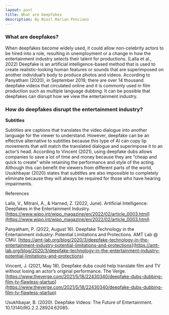 ```yaml
---
layout: post
title: What are Deepfakes
description: By Niezl Marian Ponciano
---
```


### What are deepfakes?

When deepfakes become widely used, it could allow non-celebrity actors to be hired into a role, resulting in unemployment or a change in how the entertainment industry selects their talent for productions. (Lalla et al., 2022) 
Deepfake is an artificial intelligence-based method that is used to create realistic-looking human features or sounds that are superimposed on another individual’s body to produce photos and videos. According to Panyatham (2020), in September 2019, there are over 14 thousand deepfake videos that circulated online and it is commonly used in film production such as multiple language dubbing. It can be possible that deepfakes can disrupt how we view the entertainment industry. 


### How do deepfakes disrupt the entertainment industry? 

__Subtitles__ 

Subtitles are captions that translates the video dialogue into another language for the viewer to understand. However, deepfake can be an effective alternative to subtitles because this type of AI can copy lip movements that will match the translated dialogue and superimpose it to an actor’s head. According to Vincent (2021), using deepfake dubs allows companies to save a lot of time and money because they are “cheap and quick to create” while retaining the performance and style of the acting. Although this can benefit the viewers from different parts of the world,  Usukhbayar (2020) states that subtitles are also impossible to completely eliminate because they will always be required for those who have hearing impairments.


References

Lalla, V., Mitrani, A., & Harned, Z. (2022, June). Artificial Intelligence: Deepfakes in the Entertainment Industry. [https://www.wipo.int/wipo_magazine/en/2022/02/article_0003.html](https://www.wipo.int/wipo_magazine/en/2022/02/article_0003.html)

Panyatham, P. (2022, August 16). Deepfake Technology in the Entertainment industry: Potential Limitations and Protections. AMT Lab @ CMU. [https://amt-lab.org/blog/2020/3/deepfake-technology-in-the-entertainment-industry-potential-limitations-and-protections](https://amt-lab.org/blog/2020/3/deepfake-technology-in-the-entertainment-industry-potential-limitations-and-protections)

Vincent, J. (2021, May 18). Deepfake dubs could help translate film and TV without losing an actor’s original performance. The Verge. [https://www.theverge.com/2021/5/18/22430340/deepfake-dubs-dubbing-film-tv-flawless-startup](https://www.theverge.com/2021/5/18/22430340/deepfake-dubs-dubbing-film-tv-flawless-startup)

Usukhbayar, B. (2020). Deepfake Videos: The Future of Entertainment. 10.13140/RG.2.2.28924.62085. 

